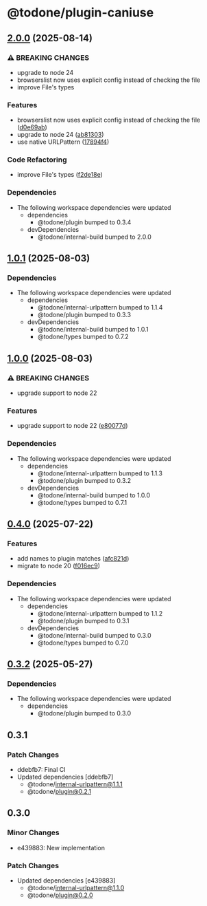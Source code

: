 # @todone/plugin-caniuse

## [2.0.0](https://github.com/cprecioso/todone/compare/plugin-caniuse-v1.0.1...plugin-caniuse-v2.0.0) (2025-08-14)


### ⚠ BREAKING CHANGES

* upgrade to node 24
* browserslist now uses explicit config instead of checking the file
* improve File's types

### Features

* browserslist now uses explicit config instead of checking the file ([d0e69ab](https://github.com/cprecioso/todone/commit/d0e69ab38aa7cd0a38857fd132f5d52acf11505d))
* upgrade to node 24 ([ab81303](https://github.com/cprecioso/todone/commit/ab81303ed712570b64d54394a0442395abf7b827))
* use native URLPattern ([17894f4](https://github.com/cprecioso/todone/commit/17894f49d30b8325cc57c02f49fe163c6a6c59d8))


### Code Refactoring

* improve File's types ([f2de18e](https://github.com/cprecioso/todone/commit/f2de18e8193cafae271433a088cb681e19ef0072))


### Dependencies

* The following workspace dependencies were updated
  * dependencies
    * @todone/plugin bumped to 0.3.4
  * devDependencies
    * @todone/internal-build bumped to 2.0.0

## [1.0.1](https://github.com/cprecioso/todone/compare/plugin-caniuse-v1.0.0...plugin-caniuse-v1.0.1) (2025-08-03)


### Dependencies

* The following workspace dependencies were updated
  * dependencies
    * @todone/internal-urlpattern bumped to 1.1.4
    * @todone/plugin bumped to 0.3.3
  * devDependencies
    * @todone/internal-build bumped to 1.0.1
    * @todone/types bumped to 0.7.2

## [1.0.0](https://github.com/cprecioso/todone/compare/plugin-caniuse-v0.4.0...plugin-caniuse-v1.0.0) (2025-08-03)


### ⚠ BREAKING CHANGES

* upgrade support to node 22

### Features

* upgrade support to node 22 ([e80077d](https://github.com/cprecioso/todone/commit/e80077da736a61a535adaf37de3bab0bf13fdc0e))


### Dependencies

* The following workspace dependencies were updated
  * dependencies
    * @todone/internal-urlpattern bumped to 1.1.3
    * @todone/plugin bumped to 0.3.2
  * devDependencies
    * @todone/internal-build bumped to 1.0.0
    * @todone/types bumped to 0.7.1

## [0.4.0](https://github.com/cprecioso/todone/compare/plugin-caniuse-v0.3.2...plugin-caniuse-v0.4.0) (2025-07-22)


### Features

* add names to plugin matches ([afc821d](https://github.com/cprecioso/todone/commit/afc821df99b3aa4c260adad0eb26291f395159e0))
* migrate to node 20 ([f016ec9](https://github.com/cprecioso/todone/commit/f016ec96a55e67a4b0b1625be7fed3dbd65f680c))


### Dependencies

* The following workspace dependencies were updated
  * dependencies
    * @todone/internal-urlpattern bumped to 1.1.2
    * @todone/plugin bumped to 0.3.1
  * devDependencies
    * @todone/internal-build bumped to 0.3.0
    * @todone/types bumped to 0.7.0

## [0.3.2](https://github.com/cprecioso/todone/compare/plugin-caniuse-v0.3.1...plugin-caniuse-v0.3.2) (2025-05-27)


### Dependencies

* The following workspace dependencies were updated
  * dependencies
    * @todone/plugin bumped to 0.3.0

## 0.3.1

### Patch Changes

- ddebfb7: Final CI
- Updated dependencies [ddebfb7]
  - @todone/internal-urlpattern@1.1.1
  - @todone/plugin@0.2.1

## 0.3.0

### Minor Changes

- e439883: New implementation

### Patch Changes

- Updated dependencies [e439883]
  - @todone/internal-urlpattern@1.1.0
  - @todone/plugin@0.2.0
